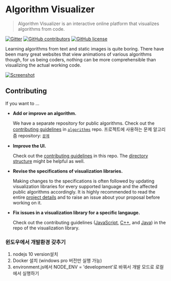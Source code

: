 # Algorithm Visualizer

> Algorithm Visualizer is an interactive online platform that visualizes algorithms from code.

[![Gitter](https://img.shields.io/gitter/room/nwjs/nw.js.svg?style=flat-square)](https://gitter.im/algorithm-visualizer)
[![GitHub contributors](https://img.shields.io/github/contributors/algorithm-visualizer/algorithm-visualizer.svg?style=flat-square)](https://github.com/algorithm-visualizer/algorithm-visualizer/graphs/contributors)
[![GitHub license](https://img.shields.io/github/license/algorithm-visualizer/algorithm-visualizer.svg?style=flat-square)](https://github.com/algorithm-visualizer/algorithm-visualizer/blob/master/LICENSE)

Learning algorithms from text and static images is quite boring. There have been many great websites that view animations of various algorithms though, for us being coders, nothing can be more comprehensible than visualizing the actual working code.

[![Screenshot](https://raw.githubusercontent.com/algorithm-visualizer/algorithm-visualizer/master/branding/screenshot.png)](https://algorithm-visualizer.org/)

## Contributing

If you want to ...

- **Add or improve an algorithm.**

  We have a separate repository for public algorithms. Check out the [contributing guidelines](https://github.com/algorithm-visualizer/algorithms/blob/master/CONTRIBUTING.md) in [`algorithms`](https://github.com/algorithm-visualizer/algorithms) repo.
  프로젝트에 사용하는 문제 알고리즘 repository:
  [`문제`](https://github.com/giantim/algorithm-visualizer)

- **Improve the UI.**

  Check out the [contributing guidelines](https://github.com/algorithm-visualizer/algorithm-visualizer/blob/master/CONTRIBUTING.md) in this repo. The [directory structure](https://github.com/algorithm-visualizer/algorithm-visualizer/blob/master/PROJECT_DETAILS.md#algorithm-visualizer) might be helpful as well.

- **Revise the specifications of visualization libraries.**
  
  Making changes to the specifications is often followed by updating visualization libraries for every supported language and the affected public algorithms accordingly. It is highly recommended to read the entire [project details](https://github.com/algorithm-visualizer/algorithm-visualizer/blob/master/PROJECT_DETAILS.md) and to raise an issue about your proposal before working on it.

- **Fix issues in a visualization library for a specific langauge.**

  Check out the contributing guidelines ([JavaScript](https://github.com/algorithm-visualizer/tracers.js/blob/master/CONTRIBUTING.md), [C++](https://github.com/algorithm-visualizer/tracers.cpp/blob/master/CONTRIBUTING.md), and [Java](https://github.com/algorithm-visualizer/tracers.java/blob/master/CONTRIBUTING.md)) in the repo of the visualization library.

### 윈도우에서 개발환경 갖추기
1. nodejs 10 version설치
2. Docker 설치 (windows pro 버전만 실행 가능)
3. environment.js에서 NODE_ENV = 'development'로 바꿔서 개발 모드로 로컬에서 실행하기 